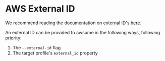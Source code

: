 # AWS External ID

We recommend reading the documentation on external ID's [here](https://docs.aws.amazon.com/IAM/latest/UserGuide/id_roles_create_for-user_externalid.html).

An external ID can be provided to awsume in the following ways, following priority:

1. The `--external-id` flag
2. The target profile's `external_id` property
